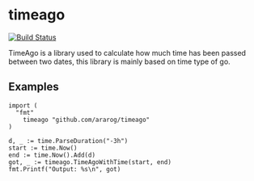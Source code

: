 # timeago

[![Build Status](https://travis-ci.org/ararog/timeago.svg?branch=master)](https://travis-ci.org/ararog/timeago)

TimeAgo is a library used to calculate how much time has been passed between
two dates, this library is mainly based on time type of go.


## Examples

```golang
import (
  "fmt"
	timeago "github.com/ararog/timeago"
)

d, _ := time.ParseDuration("-3h")
start := time.Now()
end := time.Now().Add(d)
got, _ := timeago.TimeAgoWithTime(start, end)
fmt.Printf("Output: %s\n", got)
```
